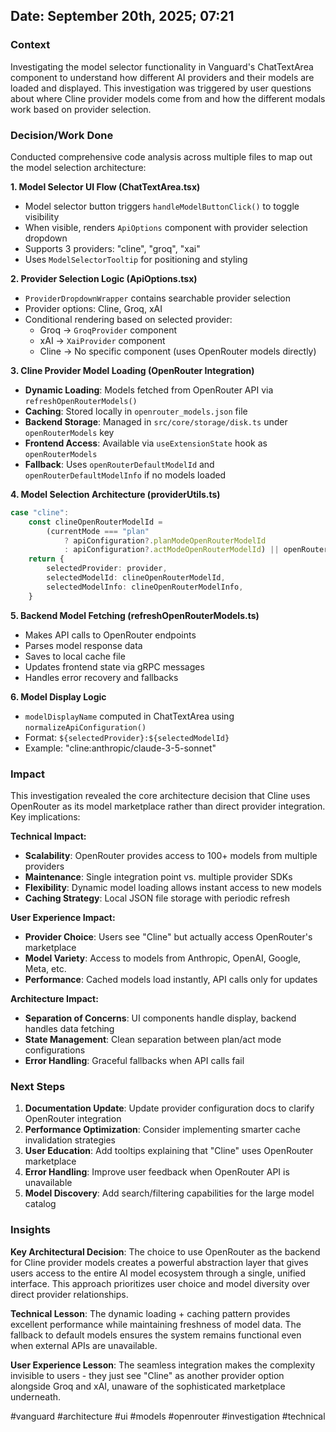 ## Date: September 20th, 2025; 07:21

### Context
Investigating the model selector functionality in Vanguard's ChatTextArea component to understand how different AI providers and their models are loaded and displayed. This investigation was triggered by user questions about where Cline provider models come from and how the different modals work based on provider selection.

### Decision/Work Done
Conducted comprehensive code analysis across multiple files to map out the model selection architecture:

**1. Model Selector UI Flow (ChatTextArea.tsx)**
- Model selector button triggers `handleModelButtonClick()` to toggle visibility
- When visible, renders `ApiOptions` component with provider selection dropdown
- Supports 3 providers: "cline", "groq", "xai"
- Uses `ModelSelectorTooltip` for positioning and styling

**2. Provider Selection Logic (ApiOptions.tsx)**
- `ProviderDropdownWrapper` contains searchable provider selection
- Provider options: Cline, Groq, xAI
- Conditional rendering based on selected provider:
  - Groq → `GroqProvider` component
  - xAI → `XaiProvider` component
  - Cline → No specific component (uses OpenRouter models directly)

**3. Cline Provider Model Loading (OpenRouter Integration)**
- **Dynamic Loading**: Models fetched from OpenRouter API via `refreshOpenRouterModels()`
- **Caching**: Stored locally in `openrouter_models.json` file
- **Backend Storage**: Managed in `src/core/storage/disk.ts` under `openRouterModels` key
- **Frontend Access**: Available via `useExtensionState` hook as `openRouterModels`
- **Fallback**: Uses `openRouterDefaultModelId` and `openRouterDefaultModelInfo` if no models loaded

**4. Model Selection Architecture (providerUtils.ts)**
```typescript
case "cline":
    const clineOpenRouterModelId =
        (currentMode === "plan"
            ? apiConfiguration?.planModeOpenRouterModelId
            : apiConfiguration?.actModeOpenRouterModelId) || openRouterDefaultModelId
    return {
        selectedProvider: provider,
        selectedModelId: clineOpenRouterModelId,
        selectedModelInfo: clineOpenRouterModelInfo,
    }
```

**5. Backend Model Fetching (refreshOpenRouterModels.ts)**
- Makes API calls to OpenRouter endpoints
- Parses model response data
- Saves to local cache file
- Updates frontend state via gRPC messages
- Handles error recovery and fallbacks

**6. Model Display Logic**
- `modelDisplayName` computed in ChatTextArea using `normalizeApiConfiguration()`
- Format: `${selectedProvider}:${selectedModelId}`
- Example: "cline:anthropic/claude-3-5-sonnet"

### Impact
This investigation revealed the core architecture decision that Cline uses OpenRouter as its model marketplace rather than direct provider integration. Key implications:

**Technical Impact:**
- **Scalability**: OpenRouter provides access to 100+ models from multiple providers
- **Maintenance**: Single integration point vs. multiple provider SDKs
- **Flexibility**: Dynamic model loading allows instant access to new models
- **Caching Strategy**: Local JSON file storage with periodic refresh

**User Experience Impact:**
- **Provider Choice**: Users see "Cline" but actually access OpenRouter's marketplace
- **Model Variety**: Access to models from Anthropic, OpenAI, Google, Meta, etc.
- **Performance**: Cached models load instantly, API calls only for updates

**Architecture Impact:**
- **Separation of Concerns**: UI components handle display, backend handles data fetching
- **State Management**: Clean separation between plan/act mode configurations
- **Error Handling**: Graceful fallbacks when API calls fail

### Next Steps
1. **Documentation Update**: Update provider configuration docs to clarify OpenRouter integration
2. **Performance Optimization**: Consider implementing smarter cache invalidation strategies
3. **User Education**: Add tooltips explaining that "Cline" uses OpenRouter marketplace
4. **Error Handling**: Improve user feedback when OpenRouter API is unavailable
5. **Model Discovery**: Add search/filtering capabilities for the large model catalog

### Insights
**Key Architectural Decision**: The choice to use OpenRouter as the backend for Cline provider models creates a powerful abstraction layer that gives users access to the entire AI model ecosystem through a single, unified interface. This approach prioritizes user choice and model diversity over direct provider relationships.

**Technical Lesson**: The dynamic loading + caching pattern provides excellent performance while maintaining freshness of model data. The fallback to default models ensures the system remains functional even when external APIs are unavailable.

**User Experience Lesson**: The seamless integration makes the complexity invisible to users - they just see "Cline" as another provider option alongside Groq and xAI, unaware of the sophisticated marketplace underneath.

#vanguard #architecture #ui #models #openrouter #investigation #technical
